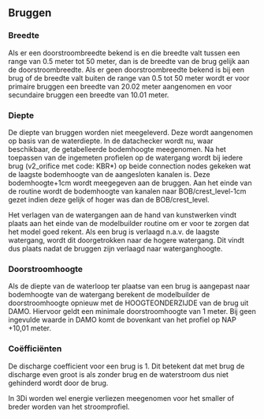 ## **Bruggen**
### **Breedte**
Als er een doorstroombreedte bekend is en die breedte valt tussen een range van 0.5 meter tot 50 meter, dan is de breedte van de brug gelijk aan de doorstroombreedte. Als er geen doorstroombreedte bekend is bij een brug of de breedte valt buiten de range van 0.5 tot 50 meter wordt er voor primaire bruggen een breedte van 20.02 meter aangenomen en voor secundaire bruggen een breedte van 10.01 meter. 

### **Diepte**
De diepte van bruggen worden niet meegeleverd. Deze wordt aangenomen op basis van de waterdiepte. In de datachecker wordt nu, waar beschikbaar, de getabelleerde bodemhoogte meegenomen. Na het toepassen van de ingemeten profielen op de watergang wordt bij iedere brug (v2_orifice met code: KBR*) op beide connection nodes gekeken wat de laagste bodemhoogte van de aangesloten kanalen is. Deze bodemhoogte+1cm wordt meegegeven aan de bruggen. Aan het einde van de routine wordt de bodemhoogte van kanalen naar BOB/crest_level-1cm gezet indien deze gelijk of hoger was dan de BOB/crest_level. 

Het verlagen van de watergangen aan de hand van kunstwerken vindt plaats aan het einde van de modelbuilder routine om er voor te zorgen dat het model goed rekent. Als een brug is verlaagd n.a.v. de laagste watergang, wordt dit doorgetrokken naar de hogere watergang. Dit vindt dus plaats nadat de bruggen zijn verlaagd naar waterganghoogte. 

### **Doorstroomhoogte**
Als de diepte van de waterloop ter plaatse van een brug is aangepast naar bodemhoogte van de watergang berekent de modelbuilder de doorstroomhoogte opnieuw met de HOOGTEONDERZIJDE van de brug uit DAMO. Hiervoor geldt een minimale doorstroomhoogte van 1 meter. Bij geen ingevulde waarde in DAMO komt de bovenkant van het profiel op NAP +10,01 meter.

### **Coëfficiënten**
De discharge coefficient voor een brug is 1. Dit betekent dat met brug de discharge even groot is als zonder brug en de waterstroom dus niet gehinderd wordt door de brug. 

In 3Di worden wel energie verliezen meegenomen voor het smaller of breder worden van het stroomprofiel.